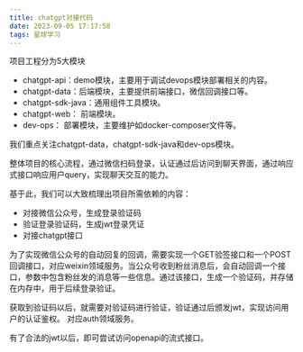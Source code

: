 ```yaml
---
title: chatgpt对接代码
date: 2023-09-05 17:17:58
tags: 星球学习
---
```


项目工程分为5大模块
- chatgpt-api：demo模块，主要用于调试devops模块部署相关的内容。
- chatgpt-data：后端模块，主要提供前端接口，微信回调接口等。
- chatgpt-sdk-java：通用组件工具模块。
- chatgpt-web： 前端模块。
- dev-ops： 部署模块，主要维护如docker-composer文件等。

我们重点关注chatgpt-data，chatgpt-sdk-java和dev-ops模块。

整体项目的核心流程，通过微信扫码登录，认证通过后访问到聊天界面，通过响应式接口响应用户query，实现聊天交互的能力。

基于此，我们可以大致梳理出项目所需依赖的内容：
- 对接微信公众号，生成登录验证码
- 验证登录验证码，生成jwt登录凭证
- 对接chatgpt接口

为了实现微信公众号的自动回复的回调，需要实现一个GET验签接口和一个POST回调接口，对应weixin领域服务。当公众号收到粉丝消息后，会自动回调一个接口，参数中包含粉丝发的消息等一些信息。通过该接口，生成一个验证码，并存储在内存中，用于后续登录验证。

获取到验证码以后，就需要对验证码进行验证，验证通过后颁发jwt，实现访问用户的认证鉴权。
对应auth领域服务。

有了合法的jwt以后，即可尝试访问openapi的流式接口。



